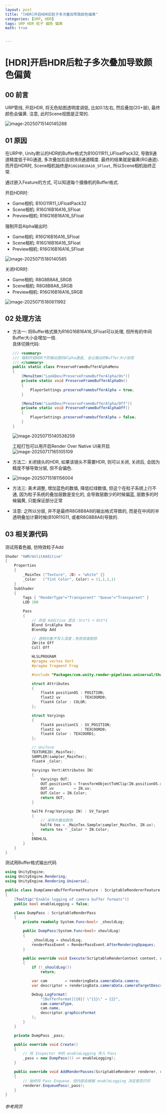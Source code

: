 ```yaml
---
layout: post
title: "[HDR]开启HDR后粒子多次叠加导致颜色偏黄"
categories: [URP, HDR]
tags: URP HDR 粒子 偏色 偏黄
math: true


---
```


# [HDR]开启HDR后粒子多次叠加导致颜色偏黄

## 00 前言

URP管线, 开启HDR, 将无色贴图透明度调低, 比如0.1左右, 然后叠加(20+层), 最终颜色会偏黄. 注意, 此时Scene视图是正常的.

![image-20250715140145288](/assets/image/image-20250715140145288.png)

## 01 原因

在URP中, Unity默认的HDR的Buffer格式为B10G11R11_UFloatPack32, 导致B通道精度低于RG通道, 多次叠加后会损失B通道精度. 最终的结果就是偏黄(RG通道).  而开启HDR时, Scene相机始终是`R16G16B16A16_SFloat`, 所以Scene相机始终正常.

通过嵌入Feature的方式, 可以知道每个摄像机的Buffer格式.

开启HDR时:

- Game相机: B10G11R11_UFloatPack32
- Scene相机: R16G16B16A16_SFloat
- Preview相机: R16G16B16A16_SFloat

强制开启Alpha输出时:

- Game相机: R16G16B16A16_SFloat
- Scene相机: R16G16B16A16_SFloat
- Preview相机: R16G16B16A16_SFloat

![image-20250715180140585](/assets/image/image-20250715180140585.png)

关闭HDR时:

- Game相机: R8G8B8A8_SRGB
- Scene相机: R8G8B8A8_SRGB
- Preview相机: R16G16B16A16_SRGB

![image-20250715180611992](/assets/image/image-20250715180611992.png)

## 02 处理方法

- 方法一: 将Buffer格式换为R16G16B16A16_SFloat可以处理, 但所有的中间Buffer大小会增加一倍.  
  具体切换代码: 

  ```c#
  /// <summary>
  /// 强制开启HDR下的输出图的Alpha通道, 会让输出的Buffer大小加倍
  /// </summary>
  public static class PreserveFrameBufferAlphaMenu
  {
      [MenuItem("LookDev/PreserveFrameBufferAlpha/On")]
      private static void PreserveFrameBufferAlphaOn()
      {
          PlayerSettings.preserveFramebufferAlpha = true;
      }
  
      [MenuItem("LookDev/PreserveFrameBufferAlpha/Off")]
      private static void PreserveFrameBufferAlphaOff()
      {
          PlayerSettings.preserveFramebufferAlpha = false;
      }
  }
  ```

  ![image-20250715140538259](/assets/image/image-20250715140538259.png)

  工程打包可以用开启Render Over Native UI来开启
  ![image-20250717165105109](/assets/image/image-20250717165105109.png)
  
- 方法二: 关闭镜头的HDR, 如果该镜头不需要HDR, 则可以关闭, 关闭后, 会因为精度不够导致分层, 但不会偏色. 

- ![image-20250715181156004](/assets/image/image-20250715181156004.png)

- 方法三: 美术调整, 增加蓝色的数值, 降低红绿数值, 但这个在粒子系统上行不通, 因为粒子系统的叠加层数是变化的, 会导致层数少的时候偏蓝, 层数多的时候偏黄, 只能保证部分正常

- 注意: 之所以分层, 并不是最终R8G8B8A8的输出格式导致的, 而是在中间的半透明叠加计算时候(B10R11G11, 或者R8G8B8A8)导致的.

## 03 相关源代码

测试用着色器, 仿特效粒子Add

```c
Shader "GWM/UnlitAdditive"
{
    Properties
    {
        _MainTex ("Texture", 2D) = "white" {}
        _Color   ("Tint Color", Color) = (1,1,1,1)
    }
    SubShader
    {
        Tags { "RenderType"="Transparent" "Queue"="Transparent" }
        LOD 100

        Pass
        {
            // 开启 Additive 混合：Src*1 + Dst*1
            Blend SrcAlpha One
            BlendOp Add

            // 透明对象不写入深度；免除背面剔除
            ZWrite Off
            Cull Off

            HLSLPROGRAM
            #pragma vertex Vert
            #pragma fragment Frag

            #include "Packages/com.unity.render-pipelines.universal/ShaderLibrary/Core.hlsl"

            struct Attributes
            {
                float4 positionOS : POSITION;
                float2 uv         : TEXCOORD0;
                float4 Color : COLOR;
            };

            struct Varyings
            {
                float4 positionCS : SV_POSITION;
                float2 uv         : TEXCOORD0;
                float4 Color : TEXCOORD1;
            };

            // Uniform
            TEXTURE2D(_MainTex);
            SAMPLER(sampler_MainTex);
            float4 _Color;

            Varyings Vert(Attributes IN)
            {
                Varyings OUT;
                OUT.positionCS = TransformObjectToHClip(IN.positionOS.xyz);
                OUT.uv         = IN.uv;
                OUT.Color = IN.Color;
                return OUT;
            }

            half4 Frag(Varyings IN) : SV_Target
            {
                // 采样并叠加颜色
                half4 tex = _MainTex.Sample(sampler_MainTex, IN.uv);
                return tex * _Color * IN.Color;
            }
            ENDHLSL
        }
    }
}
```

测试用Buffer格式输出代码

```c#
using UnityEngine;
using UnityEngine.Rendering;
using UnityEngine.Rendering.Universal;

public class DumpCameraBufferFormatFeature : ScriptableRendererFeature
{
    [Tooltip("Enable logging of camera buffer formats")]
    public bool enableLogging = false;

    class DumpPass : ScriptableRenderPass
    {
        private readonly System.Func<bool> _shouldLog;

        public DumpPass(System.Func<bool> shouldLog)
        {
            _shouldLog = shouldLog;
            renderPassEvent = RenderPassEvent.AfterRenderingOpaques;
        }

        public override void Execute(ScriptableRenderContext context, ref RenderingData renderingData)
        {
            if (!_shouldLog())
                return;

            var cam        = renderingData.cameraData.camera;
            var descriptor = renderingData.cameraData.cameraTargetDescriptor;

            Debug.LogFormat(
                "[BufferFormat][{0}] \"{1}\" → {2}",
                cam.cameraType,
                cam.name,
                descriptor.graphicsFormat
            );
        }
    }

    private DumpPass _pass;

    public override void Create()
    {
        // 将 Inspector 中的 enableLogging 传入 Pass
        _pass = new DumpPass(() => enableLogging);
    }

    public override void AddRenderPasses(ScriptableRenderer renderer, ref RenderingData renderingData)
    {
        // 始终将 Pass Enqueue，但内部会根据 enableLogging 决定是否打印
        renderer.EnqueuePass(_pass);
    }
}
```



###### 参考网页

